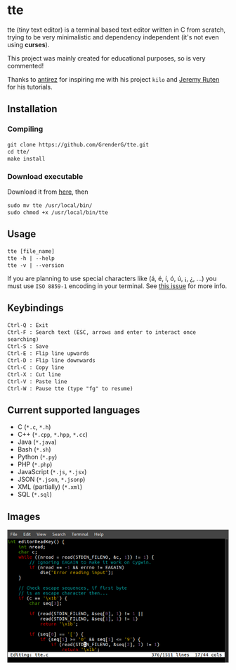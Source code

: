 # tte

tte (tiny text editor) is a terminal based text editor written in C from scratch, trying to be very minimalistic and dependency independent (it's not even using **curses**). 

This project was mainly created for educational purposes, so is very commented!

Thanks to [antirez](http://antirez.com) for inspiring me with his project `kilo` and [Jeremy Ruten](https://twitter.com/yjerem) for his tutorials.

## Installation

### Compiling
```
git clone https://github.com/GrenderG/tte.git
cd tte/
make install
```
### Download executable
Download it from [here](https://github.com/GrenderG/tte/releases/latest), then
```
sudo mv tte /usr/local/bin/
sudo chmod +x /usr/local/bin/tte
``` 

## Usage
```
tte [file_name]
tte -h | --help
tte -v | --version
```
If you are planning to use special characters like (á, é, í, ó, ú, ¡, ¿, ...) you must use `ISO 8859-1` encoding in your terminal. See [this issue](https://github.com/GrenderG/tte/issues/2) for more info.

## Keybindings
```
Ctrl-Q : Exit
Ctrl-F : Search text (ESC, arrows and enter to interact once searching)
Ctrl-S : Save
Ctrl-E : Flip line upwards
Ctrl-D : Flip line downwards
Ctrl-C : Copy line
Ctrl-X : Cut line
Ctrl-V : Paste line
Ctrl-W : Pause tte (type "fg" to resume)
```

## Current supported languages
* C (`*.c`, `*.h`)
* C++ (`*.cpp`, `*.hpp`, `*.cc`)
* Java (`*.java`)
* Bash (`*.sh`)
* Python (`*.py`)
* PHP (`*.php`)
* JavaScript (`*.js`, `*.jsx`)
* JSON (`*.json`, `*.jsonp`)
* XML (partially) (`*.xml`)
* SQL (`*.sql`)

## Images
![First screenshot](https://raw.githubusercontent.com/GrenderG/tte/master/images/scr_1.png)
